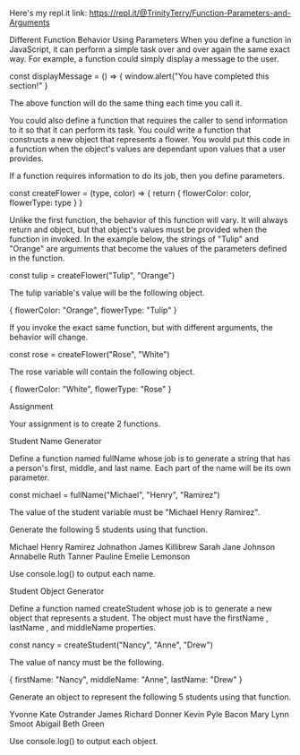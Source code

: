 Here's my repl.it link: https://repl.it/@TrinityTerry/Function-Parameters-and-Arguments

Different Function Behavior Using Parameters
When you define a function in JavaScript, it can perform a simple task over and over again the same exact way. For example, a function could simply display a message to the user.

const displayMessage = () => {
    window.alert("You have completed this section!"
}

The above function will do the same thing each time you call it.

You could also define a function that requires the caller to send information to it so that it can perform its task. You could write a function that constructs a new object that represents a flower. You would put this code in a function when the object's values are dependant upon values that a user provides.

If a function requires information to do its job, then you define parameters.

const createFlower = (type, color) => {
    return {
        flowerColor: color,
        flowerType: type
    }
}

Unlike the first function, the behavior of this function will vary. It will always return and object, but that object's values must be provided when the function in invoked. In the example below, the strings of "Tulip" and "Orange" are arguments that become the values of the parameters defined in the function.

const tulip = createFlower("Tulip", "Orange")

The tulip variable's value will be the following object.

{
    flowerColor: "Orange",
    flowerType: "Tulip"
}

If you invoke the exact same function, but with different arguments, the behavior will change.

const rose = createFlower("Rose", "White")

The rose variable will contain the following object.

{
    flowerColor: "White",
    flowerType: "Rose"
}

Assignment

Your assignment is to create 2 functions.

Student Name Generator

Define a function named fullName whose job is to generate a string that has a person's first, middle, and last name. Each part of the name will be its own parameter.

const michael = fullName("Michael", "Henry", "Ramirez")

The value of the student variable must be "Michael Henry Ramirez".

Generate the following 5 students using that function.

Michael Henry Ramirez
Johnathon James Killibrew
Sarah Jane Johnson
Annabelle Ruth Tanner
Pauline Emelie Lemonson

Use console.log() to output each name.

Student Object Generator

Define a function named createStudent whose job is to generate a new object that represents a student. The object must have the firstName , lastName , and middleName properties.

const nancy = createStudent("Nancy", "Anne", "Drew")

The value of nancy must be the following.

{
    firstName: "Nancy",
    middleName: "Anne",
    lastName: "Drew"
}

Generate an object to represent the following 5 students using that function.

Yvonne Kate Ostrander
James Richard Donner
Kevin Pyle Bacon
Mary Lynn Smoot
Abigail Beth Green

Use console.log() to output each object.